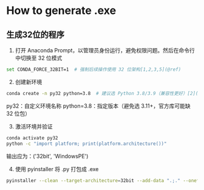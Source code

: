 # How to generate .exe

## 生成32位的程序

1. 打开 Anaconda Prompt​​，以管理员身份运行，避免权限问题。然后在命令行中切换至 32 位模式​​

```bash
set CONDA_FORCE_32BIT=1  # 强制后续操作使用 32 位架构[1,2,3,5](@ref)
```

2. ​​创建新环境​​

```bash
conda create -n py32 python=3.8  # 建议选 Python 3.8/3.9（兼容性更好）[2](@ref)
```

py32：自定义环境名称
python=3.8：指定版本（避免选 3.11+，官方库可能缺 32 位包）

3. ​​激活环境并验证​​

```bash
conda activate py32
python -c "import platform; print(platform.architecture())"
```

输出应为：('32bit', 'WindowsPE')


4. 使用 pyinstaller 将 .py 打包成 .exe

```bash
pyinstaller --clean --target-architecture=32bit --add-data ".;." --onefile --noconsole main.py
```
